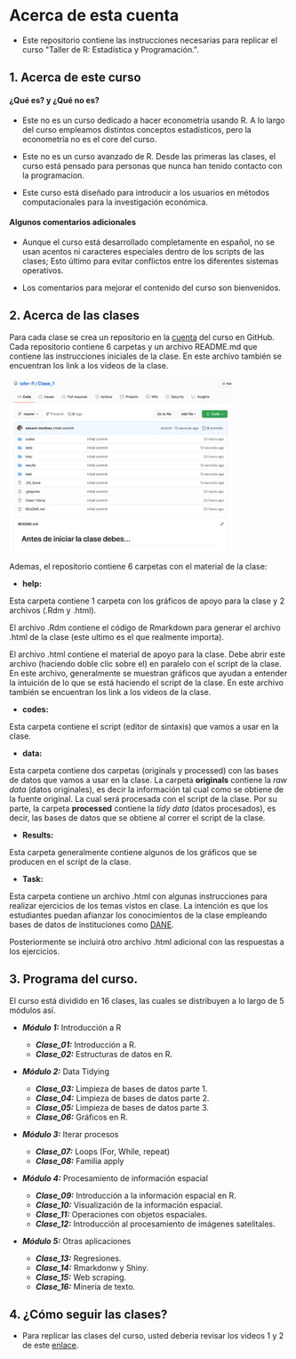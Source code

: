 
# Acerca de esta cuenta

+ Este repositorio contiene las instrucciones necesarias para replicar el curso "Taller de R: Estadística y Programación.".

## 1. Acerca de este curso

#### ¿Qué es? y ¿Qué no es?

* Este no es un curso dedicado a hacer econometría usando R. A lo largo del curso empleamos distintos conceptos estadísticos, pero la econometría no es el core del curso.  

* Este no es un curso avanzado de R. Desde las primeras las clases, el curso está pensado para personas que nunca han tenido contacto con la programacion. 

* Este curso está diseñado para introducir a los usuarios en métodos computacionales para la investigación económica.

#### Algunos comentarios adicionales

* Aunque el curso está desarrollado completamente en español, no se usan acentos ni caracteres especiales dentro de los scripts de las clases; Esto último para evitar conflictos entre los diferentes sistemas operativos.

* Los comentarios para mejorar el contenido del curso son bienvenidos.

## 2. Acerca de las clases

Para cada clase se crea un repositorio en la [cuenta](https://github.com/taller-R) del curso en GitHub. Cada repositorio contiene 6 carpetas y un archivo README.md que contiene las instrucciones iniciales de la clase. En este archivo también se encuentran los link a los videos de la clase.

<img src="graphs/capture.png" class="center" alt="drawing" style="width:400px;"/>

Ademas, el repositorio contiene 6 carpetas con el material de la clase:

* **help:** 

Esta carpeta contiene 1 carpeta con los gráficos de apoyo para la clase y 2 archivos (.Rdm y .html). 

El archivo .Rdm contiene el código de Rmarkdown para generar el archivo .html de la clase (este ultimo es el que realmente importa).

El archivo .html contiene el material de apoyo para la clase. Debe abrir este archivo (haciendo doble clic sobre el) en paralelo con el script de la clase. En este archivo, generalmente se muestran gráficos que ayudan a entender la intuición de lo que se está haciendo el script de la clase. En este archivo también se encuentran los link a los videos de la clase.

* **codes:** 

Esta carpeta contiene el script (editor de sintaxis) que vamos a usar en la clase.

* **data:**

Esta carpeta contiene dos carpetas (originals y processed) con las bases de datos que vamos a usar en la clase. La carpeta **originals** contiene la *raw data* (datos originales), es decir la información tal cual como se obtiene de la fuente original. La cual será procesada con el script de la clase. Por su parte, la carpeta **processed** contiene la *tidy data* (datos procesados), es decir, las bases de datos que se obtiene al correr el script de la clase.

* **Results:** 

Esta carpeta generalmente contiene algunos de los gráficos que se producen en el script de la clase.

* **Task:** 

Esta carpeta contiene un archivo .html con algunas instrucciones para realizar ejercicios de los temas vistos en clase. La intención es que los estudiantes puedan afianzar los conocimientos de la clase empleando bases de datos de instituciones como [DANE](https://www.dane.gov.co). 

Posteriormente se incluirá otro archivo .html adicional con las respuestas a los ejercicios.

## 3. Programa del curso.

El curso está dividido en 16 clases, las cuales se distribuyen a lo largo de 5 módulos así.

* ***Módulo 1:*** Introducción a R

  + ***Clase_01:*** Introducción a R.
  + ***Clase_02:*** Estructuras de datos en R.
    
* ***Módulo 2:*** Data Tidying 

  + ***Clase_03:*** Limpieza de bases de datos parte 1.
  + ***Clase_04:*** Limpieza de bases de datos parte 2.
  + ***Clase_05:*** Limpieza de bases de datos parte 3.
  + ***Clase_06:*** Gráficos en R.
   
* ***Módulo 3:*** Iterar procesos

  + ***Clase_07:*** Loops (For, While, repeat)
  + ***Clase_08:*** Familia apply
     
* ***Módulo 4:*** Procesamiento de información espacial
    
  + ***Clase_09:*** Introducción a la información espacial en R.
  + ***Clase_10:*** Visualización de la información espacial.
  + ***Clase_11:*** Operaciones con objetos espaciales.
  + ***Clase_12:*** Introducción al procesamiento de imágenes satelitales.
   
* ***Módulo 5:***  Otras aplicaciones
     
  + ***Clase_13:*** Regresiones.
  + ***Clase_14:*** Rmarkdonw y Shiny. 
  + ***Clase_15:*** Web scraping.  
  + ***Clase_16:*** Minería de texto.

## 4. ¿Cómo seguir las clases?

* Para replicar las clases del curso, usted deberia revisar los videos 1 y 2 de este [enlace](https://www.dropbox.com/sh/wsa52fb66ey8irm/AADt86NnPK5F-t_oaUjV1zKea?dl=0).
